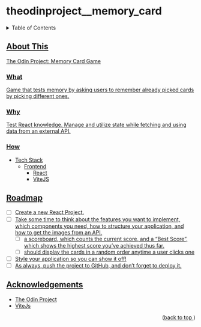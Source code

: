 # theodinproject__memory_card
<a name="readme-top"></a>
<details>
    <summary>Table of Contents</summary>
    <ol>
        <li>
            <a href="#about-this">About This</a>
            <ul>
                <li><a href="#what">What</li>
                <li><a href="#why">Why</li>
                <li><a href="#how">How</li>
            </ul>
        </li>
        <li><a href="#roadmap">Roadmap</li>
        <li><a href="#acknowledgements">Acknowledgements</li>
    </ol>
</details>

## About This

The Odin Project: Memory Card Game

### What

Game that tests memory by asking users to remember already picked cards by picking different ones.

### Why

Test React knowledge.
Manage and utilize state while fetching and using data from an external API.

### How
* Tech Stack
    * Frontend
        * React
        * ViteJS

## Roadmap
- [ ] Create a new React Project.
- [ ] Take some time to think about the features you want to implement, which components you need, how to structure your application, and how to get the images from an API.
    - [ ] a scoreboard, which counts the current score, and a “Best Score”, which shows the highest score you’ve achieved thus far.
    - [ ] should display the cards in a random order anytime a user clicks one
- [ ] Style your application so you can show it off!
- [ ] As always, push the project to GitHub, and don’t forget to deploy it.

## Acknowledgements
* [The Odin Project](https://www.theodinproject.com/)
* [ViteJs](https://vitejs.dev)
<p align="right">(<a href="#readme-top">back to top </a>)</p>